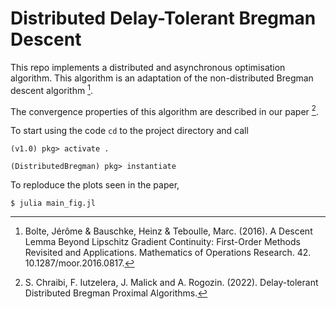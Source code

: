 # Distributed Delay-Tolerant Bregman Descent

This repo implements a distributed and asynchronous optimisation algorithm. This algorithm is an adaptation of the non-distributed Bregman descent algorithm [^1].

The convergence properties of this algorithm are described in our paper [^2].

To start using the code `cd` to the project directory and call

```shell
(v1.0) pkg> activate .

(DistributedBregman) pkg> instantiate
```

To reploduce the plots seen in the paper, 

```shell
$ julia main_fig.jl 
```

[^1]: Bolte, Jérôme & Bauschke, Heinz & Teboulle, Marc. (2016). A Descent Lemma Beyond Lipschitz Gradient Continuity: First-Order Methods Revisited and Applications. Mathematics of Operations Research. 42. 10.1287/moor.2016.0817. 

[^2]: S. Chraibi, F. Iutzelera, J. Malick and A. Rogozin. (2022). Delay-tolerant Distributed Bregman Proximal Algorithms.
